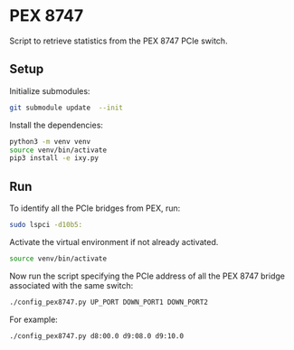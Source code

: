 # PEX 8747

Script to retrieve statistics from the PEX 8747 PCIe switch.

## Setup
Initialize submodules:
```bash
git submodule update  --init
```

Install the dependencies:
```bash
python3 -m venv venv
source venv/bin/activate
pip3 install -e ixy.py
```
## Run
To identify all the PCIe bridges from PEX, run:
```bash
sudo lspci -d10b5:
```

Activate the virtual environment if not already activated.
```bash
source venv/bin/activate
```

Now run the script specifying the PCIe address of all the PEX 8747 bridge associated with the same switch:
```bash
./config_pex8747.py UP_PORT DOWN_PORT1 DOWN_PORT2
```

For example:
```bash
./config_pex8747.py d8:00.0 d9:08.0 d9:10.0
```
